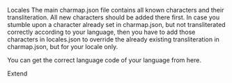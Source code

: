 Locales
The main charmap.json file contains all known characters and their transliteration. All new characters should be added there first. In case you stumble upon a character already set in charmap.json, but not transliterated correctly according to your language, then you have to add those characters in locales.json to override the already existing transliteration in charmap.json, but for your locale only.

You can get the correct language code of your language from here.

Extend